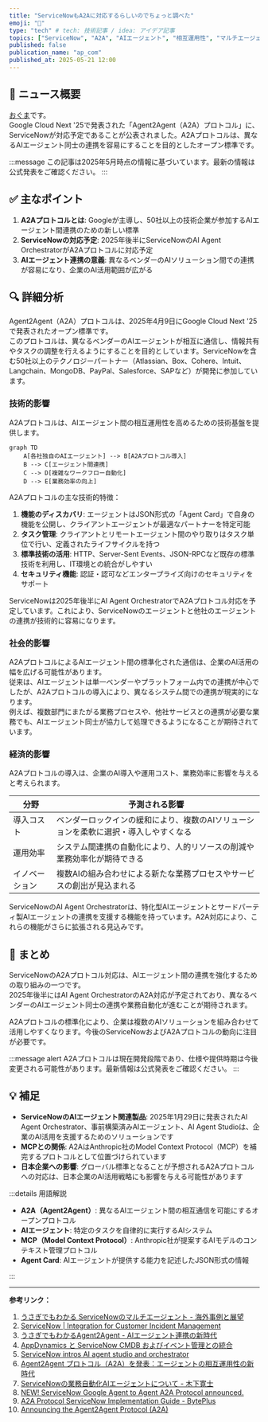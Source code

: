 ```yaml
---
title: "ServiceNowもA2Aに対応するらしいのでちょっと調べた"
emoji: "🤖"
type: "tech" # tech: 技術記事 / idea: アイデア記事
topics: ["ServiceNow", "A2A", "AIエージェント", "相互運用性", "マルチエージェント"]
published: false
publication_name: "ap_com"
published_at: 2025-05-21 12:00
---
```


## 🌟 ニュース概要

[おぐま](https://github.com/9mak)です。  
Google Cloud Next '25で発表された「Agent2Agent（A2A）プロトコル」に、ServiceNowが対応予定であることが公表されました。A2Aプロトコルは、異なるAIエージェント同士の連携を容易にすることを目的としたオープン標準です。

:::message
この記事は2025年5月時点の情報に基づいています。最新の情報は公式発表をご確認ください。
:::

## ✅ 主なポイント

1. **A2Aプロトコルとは**: Googleが主導し、50社以上の技術企業が参加するAIエージェント間連携のための新しい標準
2. **ServiceNowの対応予定**: 2025年後半にServiceNowのAI Agent OrchestratorがA2Aプロトコルに対応予定
3. **AIエージェント連携の意義**: 異なるベンダーのAIソリューション間での連携が容易になり、企業のAI活用範囲が広がる

## 🔍 詳細分析

Agent2Agent（A2A）プロトコルは、2025年4月9日にGoogle Cloud Next '25で発表されたオープン標準です。  
このプロトコルは、異なるベンダーのAIエージェントが相互に通信し、情報共有やタスクの調整を行えるようにすることを目的としています。ServiceNowを含む50社以上のテクノロジーパートナー（Atlassian、Box、Cohere、Intuit、Langchain、MongoDB、PayPal、Salesforce、SAPなど）が開発に参加しています。

### 技術的影響

A2Aプロトコルは、AIエージェント間の相互運用性を高めるための技術基盤を提供します。

```mermaid
graph TD
    A[各社独自のAIエージェント] --> B[A2Aプロトコル導入]
    B --> C[エージェント間連携]
    C --> D[複雑なワークフロー自動化]
    D --> E[業務効率の向上]
```

A2Aプロトコルの主な技術的特徴：

1. **機能のディスカバリ**: エージェントはJSON形式の「Agent Card」で自身の機能を公開し、クライアントエージェントが最適なパートナーを特定可能
2. **タスク管理**: クライアントとリモートエージェント間のやり取りはタスク単位で行い、定義されたライフサイクルを持つ
3. **標準技術の活用**: HTTP、Server-Sent Events、JSON-RPCなど既存の標準技術を利用し、IT環境との統合がしやすい
4. **セキュリティ機能**: 認証・認可などエンタープライズ向けのセキュリティをサポート

ServiceNowは2025年後半にAI Agent OrchestratorでA2Aプロトコル対応を予定しています。これにより、ServiceNowのエージェントと他社のエージェントの連携が技術的に容易になります。

### 社会的影響

A2AプロトコルによるAIエージェント間の標準化された通信は、企業のAI活用の幅を広げる可能性があります。  
従来は、AIエージェントは単一ベンダーやプラットフォーム内での連携が中心でしたが、A2Aプロトコルの導入により、異なるシステム間での連携が現実的になります。  
例えば、複数部門にまたがる業務プロセスや、他社サービスとの連携が必要な業務でも、AIエージェント同士が協力して処理できるようになることが期待されています。

### 経済的影響

A2Aプロトコルの導入は、企業のAI導入や運用コスト、業務効率に影響を与えると考えられます。

| 分野 | 予測される影響 |
| --- | --- |
| 導入コスト | ベンダーロックインの緩和により、複数のAIソリューションを柔軟に選択・導入しやすくなる |
| 運用効率 | システム間連携の自動化により、人的リソースの削減や業務効率化が期待できる |
| イノベーション | 複数AIの組み合わせによる新たな業務プロセスやサービスの創出が見込まれる |

ServiceNowのAI Agent Orchestratorは、特化型AIエージェントとサードパーティ製AIエージェントの連携を支援する機能を持っています。A2A対応により、これらの機能がさらに拡張される見込みです。

## 🎉 まとめ

ServiceNowのA2Aプロトコル対応は、AIエージェント間の連携を強化するための取り組みの一つです。  
2025年後半にはAI Agent OrchestratorのA2A対応が予定されており、異なるベンダーのAIエージェント同士の連携や業務自動化が進むことが期待されます。

A2Aプロトコルの標準化により、企業は複数のAIソリューションを組み合わせて活用しやすくなります。今後のServiceNowおよびA2Aプロトコルの動向に注目が必要です。

:::message alert
A2Aプロトコルは現在開発段階であり、仕様や提供時期は今後変更される可能性があります。最新情報は公式発表をご確認ください。
:::

## 💡 補足

- **ServiceNowのAIエージェント関連製品**: 2025年1月29日に発表されたAI Agent Orchestrator、事前構築済みAIエージェント、AI Agent Studioは、企業のAI活用を支援するためのソリューションです
- **MCPとの関係**: A2AはAnthropic社のModel Context Protocol（MCP）を補完するプロトコルとして位置づけられています
- **日本企業への影響**: グローバル標準となることが予想されるA2Aプロトコルへの対応は、日本企業のAI活用戦略にも影響を与える可能性があります

:::details 用語解説

- **A2A（Agent2Agent）**: 異なるAIエージェント間の相互通信を可能にするオープンプロトコル
- **AIエージェント**: 特定のタスクを自律的に実行するAIシステム
- **MCP（Model Context Protocol）**: Anthropic社が提案するAIモデルのコンテキスト管理プロトコル
- **Agent Card**: AIエージェントが提供する能力を記述したJSON形式の情報

:::

---

**参考リンク：**

1. [うさぎでもわかる ServiceNowのマルチエージェント - 海外事例と展望](https://zenn.dev/taku_sid/articles/20250411_servicenow_multiagent)
2. [ServiceNow | Integration for Customer Incident Management](https://www.seeburger.com/integration-marketplace/connectors/servicenow)
3. [うさぎでもわかるAgent2Agent - AIエージェント連携の新時代](https://zenn.dev/taku_sid/articles/20250410_agent2agent)
4. [AppDynamics と ServiceNow CMDB およびイベント管理との統合](https://docs.appdynamics.com/appd/23.x/latest/en/extend-appdynamics/integration-modules/integrate-appdynamics-with-servicenow-cmdb-and-event-management?scroll-translations%3Alanguage-key=ja)
5. [ServiceNow intros AI agent studio and orchestrator](https://www.techtarget.com/searchenterpriseai/news/366618614/ServiceNow-intros-AI-agent-studios-and-orchestrator)
6. [Agent2Agent プロトコル（A2A）を発表：エージェントの相互運用性の新時代](https://cloud.google.com/blog/ja/products/ai-machine-learning/a2a-a-new-era-of-agent-interoperability)
7. [ServiceNowの業務自動化AIエージェントについて - 木下寛士](https://note.com/hiroshikinoshita/n/n9cced9aa58a2)
8. [NEW! ServiceNow Google Agent to Agent A2A Protocol announced.](https://www.linkedin.com/posts/getsomeservicenow_new-servicenow-google-agent-to-agent-a2a-activity-7317281861364260864-idEK)
9. [A2A Protocol ServiceNow Implementation Guide - BytePlus](https://www.byteplus.com/en/topic/551374)
10. [Announcing the Agent2Agent Protocol (A2A)](https://developers.googleblog.com/en/a2a-a-new-era-of-agent-interoperability/)

